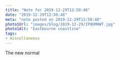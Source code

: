 ```yaml
---
title: "Note for 2019-12-29T12:50:48"
date: "2019-12-29T12:50:48"
meta: "note posted on 2019-12-29T12:50:48"
photo1Url: "images/blog/2019-12-29/IP0UMHWT.jpg"
photo1Alt: "Eastbourne coastline"
tags:
- miscellaneous
---
```

The new normal
